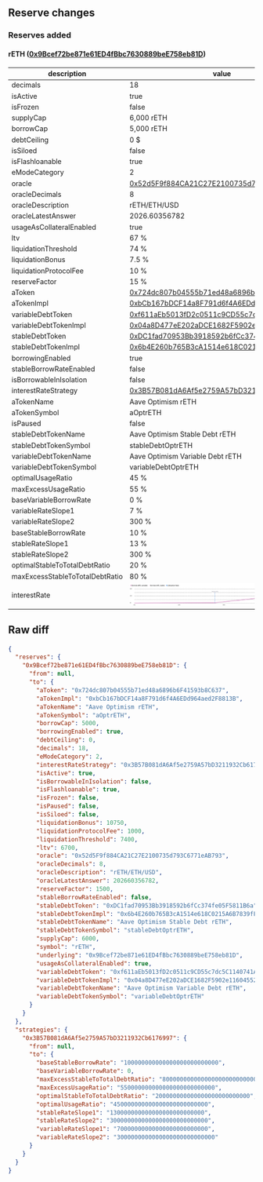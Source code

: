 ## Reserve changes

### Reserves added

#### rETH ([0x9Bcef72be871e61ED4fBbc7630889beE758eb81D](https://optimistic.etherscan.io/address/0x9Bcef72be871e61ED4fBbc7630889beE758eb81D))

| description | value |
| --- | --- |
| decimals | 18 |
| isActive | true |
| isFrozen | false |
| supplyCap | 6,000 rETH |
| borrowCap | 5,000 rETH |
| debtCeiling | 0 $ |
| isSiloed | false |
| isFlashloanable | true |
| eModeCategory | 2 |
| oracle | [0x52d5F9f884CA21C27E2100735d793C6771eAB793](https://optimistic.etherscan.io/address/0x52d5F9f884CA21C27E2100735d793C6771eAB793) |
| oracleDecimals | 8 |
| oracleDescription | rETH/ETH/USD |
| oracleLatestAnswer | 2026.60356782 |
| usageAsCollateralEnabled | true |
| ltv | 67 % |
| liquidationThreshold | 74 % |
| liquidationBonus | 7.5 % |
| liquidationProtocolFee | 10 % |
| reserveFactor | 15 % |
| aToken | [0x724dc807b04555b71ed48a6896b6F41593b8C637](https://optimistic.etherscan.io/address/0x724dc807b04555b71ed48a6896b6F41593b8C637) |
| aTokenImpl | [0xbCb167bDCF14a8F791d6f4A6EDd964aed2F8813B](https://optimistic.etherscan.io/address/0xbCb167bDCF14a8F791d6f4A6EDd964aed2F8813B) |
| variableDebtToken | [0xf611aEb5013fD2c0511c9CD55c7dc5C1140741A6](https://optimistic.etherscan.io/address/0xf611aEb5013fD2c0511c9CD55c7dc5C1140741A6) |
| variableDebtTokenImpl | [0x04a8D477eE202aDCE1682F5902e1160455205b12](https://optimistic.etherscan.io/address/0x04a8D477eE202aDCE1682F5902e1160455205b12) |
| stableDebtToken | [0xDC1fad70953Bb3918592b6fCc374fe05F5811B6a](https://optimistic.etherscan.io/address/0xDC1fad70953Bb3918592b6fCc374fe05F5811B6a) |
| stableDebtTokenImpl | [0x6b4E260b765B3cA1514e618C0215A6B7839fF93e](https://optimistic.etherscan.io/address/0x6b4E260b765B3cA1514e618C0215A6B7839fF93e) |
| borrowingEnabled | true |
| stableBorrowRateEnabled | false |
| isBorrowableInIsolation | false |
| interestRateStrategy | [0x3B57B081dA6Af5e2759A57bD3211932Cb6176997](https://optimistic.etherscan.io/address/0x3B57B081dA6Af5e2759A57bD3211932Cb6176997) |
| aTokenName | Aave Optimism rETH |
| aTokenSymbol | aOptrETH |
| isPaused | false |
| stableDebtTokenName | Aave Optimism Stable Debt rETH |
| stableDebtTokenSymbol | stableDebtOptrETH |
| variableDebtTokenName | Aave Optimism Variable Debt rETH |
| variableDebtTokenSymbol | variableDebtOptrETH |
| optimalUsageRatio | 45 % |
| maxExcessUsageRatio | 55 % |
| baseVariableBorrowRate | 0 % |
| variableRateSlope1 | 7 % |
| variableRateSlope2 | 300 % |
| baseStableBorrowRate | 10 % |
| stableRateSlope1 | 13 % |
| stableRateSlope2 | 300 % |
| optimalStableToTotalDebtRatio | 20 % |
| maxExcessStableToTotalDebtRatio | 80 % |
| interestRate | ![ir](/.assets/eda3aded0333ece535adb2c0df7f1b16add284a2.svg) |

## Raw diff

```json
{
  "reserves": {
    "0x9Bcef72be871e61ED4fBbc7630889beE758eb81D": {
      "from": null,
      "to": {
        "aToken": "0x724dc807b04555b71ed48a6896b6F41593b8C637",
        "aTokenImpl": "0xbCb167bDCF14a8F791d6f4A6EDd964aed2F8813B",
        "aTokenName": "Aave Optimism rETH",
        "aTokenSymbol": "aOptrETH",
        "borrowCap": 5000,
        "borrowingEnabled": true,
        "debtCeiling": 0,
        "decimals": 18,
        "eModeCategory": 2,
        "interestRateStrategy": "0x3B57B081dA6Af5e2759A57bD3211932Cb6176997",
        "isActive": true,
        "isBorrowableInIsolation": false,
        "isFlashloanable": true,
        "isFrozen": false,
        "isPaused": false,
        "isSiloed": false,
        "liquidationBonus": 10750,
        "liquidationProtocolFee": 1000,
        "liquidationThreshold": 7400,
        "ltv": 6700,
        "oracle": "0x52d5F9f884CA21C27E2100735d793C6771eAB793",
        "oracleDecimals": 8,
        "oracleDescription": "rETH/ETH/USD",
        "oracleLatestAnswer": 202660356782,
        "reserveFactor": 1500,
        "stableBorrowRateEnabled": false,
        "stableDebtToken": "0xDC1fad70953Bb3918592b6fCc374fe05F5811B6a",
        "stableDebtTokenImpl": "0x6b4E260b765B3cA1514e618C0215A6B7839fF93e",
        "stableDebtTokenName": "Aave Optimism Stable Debt rETH",
        "stableDebtTokenSymbol": "stableDebtOptrETH",
        "supplyCap": 6000,
        "symbol": "rETH",
        "underlying": "0x9Bcef72be871e61ED4fBbc7630889beE758eb81D",
        "usageAsCollateralEnabled": true,
        "variableDebtToken": "0xf611aEb5013fD2c0511c9CD55c7dc5C1140741A6",
        "variableDebtTokenImpl": "0x04a8D477eE202aDCE1682F5902e1160455205b12",
        "variableDebtTokenName": "Aave Optimism Variable Debt rETH",
        "variableDebtTokenSymbol": "variableDebtOptrETH"
      }
    }
  },
  "strategies": {
    "0x3B57B081dA6Af5e2759A57bD3211932Cb6176997": {
      "from": null,
      "to": {
        "baseStableBorrowRate": "100000000000000000000000000",
        "baseVariableBorrowRate": 0,
        "maxExcessStableToTotalDebtRatio": "800000000000000000000000000",
        "maxExcessUsageRatio": "550000000000000000000000000",
        "optimalStableToTotalDebtRatio": "200000000000000000000000000",
        "optimalUsageRatio": "450000000000000000000000000",
        "stableRateSlope1": "130000000000000000000000000",
        "stableRateSlope2": "3000000000000000000000000000",
        "variableRateSlope1": "70000000000000000000000000",
        "variableRateSlope2": "3000000000000000000000000000"
      }
    }
  }
}
```